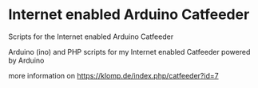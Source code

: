 # Internet enabled Arduino Catfeeder
Scripts for the Internet enabled Arduino Catfeeder

Arduino (ino) and PHP scripts for my Internet enabled Catfeeder powered by Arduino

more information on https://klomp.de/index.php/catfeeder?id=7



